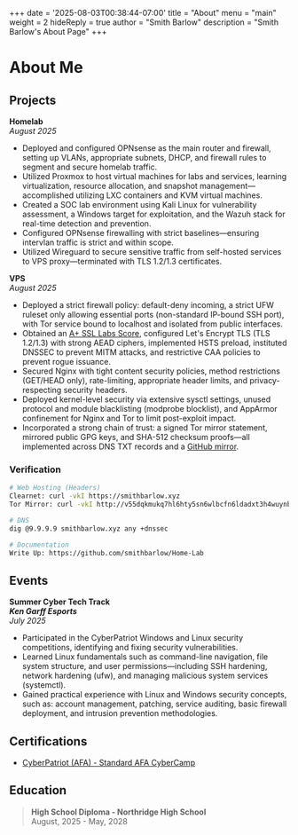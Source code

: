 +++
date = '2025-08-03T00:38:44-07:00'
title = "About"
menu = "main"
weight = 2
hideReply = true
author = "Smith Barlow"
description = "Smith Barlow's About Page"
+++
# About Me

## Projects
__Homelab__\
*August 2025*
- Deployed and configured OPNsense as the main router and firewall, setting up VLANs, appropriate subnets, DHCP, and firewall rules to segment and secure homelab traffic.
- Utilized Proxmox to host virtual machines for labs and services, learning virtualization, resource allocation, and snapshot management—accomplished utilizing LXC containers and KVM virtual machines.
- Created a SOC lab environment using Kali Linux for vulnerability assessment, a Windows target for exploitation, and the Wazuh stack for real-time detection and prevention.
- Configured OPNsense firewalling with strict baselines—ensuring intervlan traffic is strict and within scope.
- Utilized Wireguard to secure sensitive traffic from self-hosted services to VPS proxy—terminated with TLS 1.2/1.3 certificates.

__VPS__\
*August 2025*
- Deployed a strict firewall policy: default-deny incoming, a strict UFW ruleset only allowing essential ports (non-standard IP-bound SSH port), with Tor service bound to localhost and isolated from public interfaces.
- Obtained an [A+ SSL Labs Score](https://www.ssllabs.com/ssltest/analyze.html?d=smithbarlow.xyz), configured Let's Encrypt TLS (TLS 1.2/1.3) with strong AEAD ciphers, implemented HSTS preload, instituted DNSSEC to prevent MITM attacks, and restrictive CAA policies to prevent rogue issuance.
- Secured Nginx with tight content security policies, method restrictions (GET/HEAD only), rate-limiting, appropriate header limits, and privacy-respecting security headers.
- Deployed kernel-level security via extensive sysctl settings, unused protocol and module blacklisting (modprobe blocklist), and AppArmor confinement for Nginx and Tor to limit post-exploit impact.
- Incorporated a strong chain of trust: a signed Tor mirror statement, mirrored public GPG keys, and SHA-512 checksum proofs—all implemented across DNS TXT records and a [GitHub mirror](https://github.com/smithbarlow/smithbarlow.gpg).

### Verification

```sh
# Web Hosting (Headers)
Clearnet: curl -vkI https://smithbarlow.xyz
Tor Mirror: curl -vkI http://v55dqkmukq7hl6hty5sn6wlbcfn6ldadxt3h4wuynb2dyonpu5hrcmyd.onion

# DNS
dig @9.9.9.9 smithbarlow.xyz any +dnssec

# Documentation
Write Up: https://github.com/smithbarlow/Home-Lab
```

## Events
__Summer Cyber Tech Track__\
__*Ken Garff Esports*__\
*July 2025*
- Participated in the CyberPatriot Windows and Linux security competitions, identifying and fixing security vulnerabilities.
- Learned Linux fundamentals such as command-line navigation, file system structure, and user permissions—including SSH hardening, network hardening (ufw), and managing malicious system services (systemctl).
- Gained practical experience with Linux and Windows security concepts, such as: account management, patching, service auditing, basic firewall deployment, and intrusion prevention methodologies.

## Certifications
- [CyberPatriot (AFA) - Standard AFA CyberCamp ](https://smithbarlow.xyz/CyberPatriot-Certificate-Smith-Barlow.pdf)

## Education
> __High School Diploma - Northridge High School__\
> August, 2025 - May, 2028
